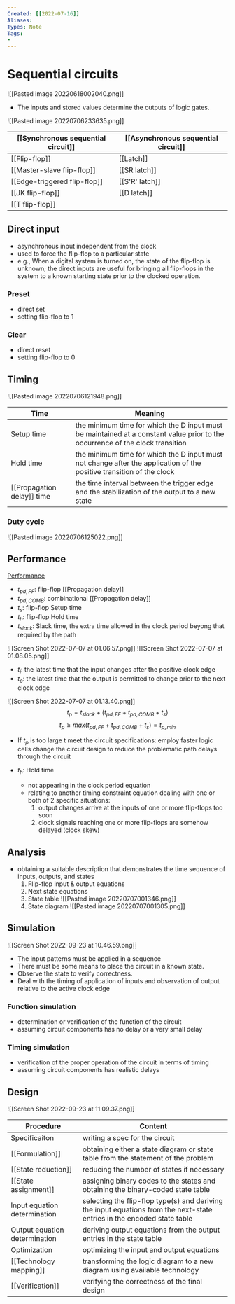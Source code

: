 ```yaml
---
Created: [[2022-07-16]]
Aliases: 
Types: Note
Tags: 
- 
---
```

# Sequential circuits
![[Pasted image 20220618002040.png]]
- The inputs and stored values determine the outputs of logic gates. 

![[Pasted image 20220706233635.png]]

| [[Synchronous sequential circuit]] | [[Asynchronous sequential circuit]] |
| ---------------------------------- | ----------------------------------- |
| [[Flip-flop]]                      | [[Latch]]                           |
| [[Master-slave flip-flop]]         | [[SR latch]]                        |
| [[Edge-triggered flip-flop]]       | [[S'R' latch]]                      |
| [[JK flip-flop]]                   | [[D latch]]                         |
| [[T flip-flop]]                    |                                     |

## Direct input
- asynchronous input independent from the clock
- used to force the flip-flop to a particular state
- e.g., When a digital system is turned on, the state of the flip-flop is unknown; the direct inputs are useful for bringing all flip-flops in the system to a known starting state prior to the clocked operation. 
### Preset
- direct set
- setting flip-flop to 1
### Clear
- direct reset
- setting flip-flop to 0

## Timing
![[Pasted image 20220706121948.png]]

| Time                       | Meaning                                                                                                                       |
| -------------------------- | ----------------------------------------------------------------------------------------------------------------------------- |
| Setup time                 | the minimum time for which the D input must be maintained at a constant value prior to the occurrence of the clock transition |
| Hold time                  | the minimum time for which the D input must not change after the application of the positive transition of the clock          |
| [[Propagation delay]] time | the time interval between the trigger edge and the stabilization of the output to a new state                                 |

### Duty cycle
![[Pasted image 20220706125022.png]]

## Performance
[Performance](Computer%20organization.md#Performance)
- $t_{pd,FF}$: flip-flop [[Propagation delay]]
- $t_{pd, COMB}$: combinational [[Propagation delay]]
- $t_s$: flip-flop Setup time
- $t_h$: flip-flop Hold time
- $t_{slack}$: Slack time, the extra time allowed in the clock period beyong that required by the path

![[Screen Shot 2022-07-07 at 01.06.57.png]]
![[Screen Shot 2022-07-07 at 01.08.05.png]]
- $t_i$: the latest time that the input changes after the positive clock edge
- $t_o$: the latest time that the output is permitted to change prior to the next clock edge

![[Screen Shot 2022-07-07 at 01.13.40.png]]
$$t_p=t_{slack}+(t_{pd,FF}+t_{pd,COMB}+t_s)$$$$t_p\geq max(t_{pd,FF}+t_{pd,COMB}+t_s)=t_{p, min}$$
- If $t_p$ is too large t meet the circuit specifications: 
  employ faster logic cells
  change the circuit design to reduce the problematic path delays through the circuit

- $t_h$: Hold time
	- not appearing in the clock period equation
	- relating to another timing constraint equation dealing with one or both of 2 specific situations: 
		1. output changes arrive at the inputs of one or more flip-flops too soon
		2. clock signals reaching one or more flip-flops are somehow delayed (clock skew)

## Analysis
- obtaining a suitable description that demonstrates the time sequence of inputs, outputs, and states
  1. Flip-flop input & output equations
  2. Next state equations
  3. State table
     ![[Pasted image 20220707001346.png]]
  4. State diagram
     ![[Pasted image 20220707001305.png]]

## Simulation
![[Screen Shot 2022-09-23 at 10.46.59.png]]
- The input patterns must be applied in a sequence
- There must be some means to place the circuit in a known state. 
- Observe the state to verify correctness. 
- Deal with the timing of application of inputs and observation of output relative to the active clock edge
### Function simulation
- determination or verification of the function of the circuit
- assuming circuit components has no delay or a very small delay
### Timing simulation
- verification of the proper operation of the circuit in terms of timing
- assuming circuit components has realistic delays

## Design
![[Screen Shot 2022-09-23 at 11.09.37.png]]

| Procedure                     | Content                                                                                                                 |
| ----------------------------- | ----------------------------------------------------------------------------------------------------------------------- |
| Specificaiton                 | writing a spec for the circuit                                                                                          |
| [[Formulation]]               | obtaining either a state diagram or state table from the statement of the problem                                       |
| [[State reduction]]           | reducing the number of states if necessary                                                                              |
| [[State assignment]]          | assigning binary codes to the states and obtaining the binary-coded state table                                         |
| Input equation determination  | selecting the flip-flop type(s) and deriving the input equations from the next-state entries in the encoded state table |
| Output equation determination | deriving output equations from the output entries in the state table                                                    |
| Optimization                  | optimizing the input and output equations                                                                               |
| [[Technology mapping]]        | transforming the logic diagram to a new diagram using available technology                                              |
| [[Verification]]              | verifying the correctness of the final design                                                                           |
